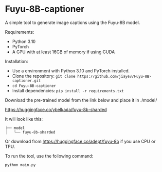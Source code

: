 # Fuyu-8B-captioner

A simple tool to generate image captions using the Fuyu-8B model.

Requirements:
- Python 3.10
- PyTorch
- A GPU with at least 16GB of memory if using CUDA
  
Installation:

- Use a environment with Python 3.10 and PyTorch installed.
- Clone the repository: `git clone https://github.com/jiayev/Fuyu-8B-captioner.git`
- `cd Fuyu-8B-captioner`
- Install dependencies: `pip install -r requirements.txt`

Download the pre-trained model from the link below and place it in ./model/

https://huggingface.co/ybelkada/fuyu-8b-sharded

It will look like this:
```
├── model
│   └── fuyu-8b-sharded
```

Or download from https://huggingface.co/adept/fuyu-8b if you use CPU or TPU.

To run the tool, use the following command:
```
python main.py
```
